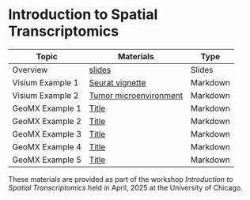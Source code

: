 # Introduction to Spatial Transcriptomics
|Topic |Materials |Type |
|------|-----|------|
|Overview|[slides](link-to-powerpoint)|Slides|
|Visium Example 1|[Seurat vignette](link-to-md)|Markdown |
|Visium Example 2|[Tumor microenvironment](link-to-md)|Markdown |
|GeoMX Example 1|[Title](link)|Markdown |
|GeoMX Example 2|[Title](link)|Markdown |
|GeoMX Example 3|[Title](link)|Markdown |
|GeoMX Example 4|[Title](link)|Markdown |
|GeoMX Example 5|[Title](link)|Markdown |


These materials are provided as part of the workshop *Introduction to Spatial Transcriptomics* held in April, 2025 at the University of Chicago. 
